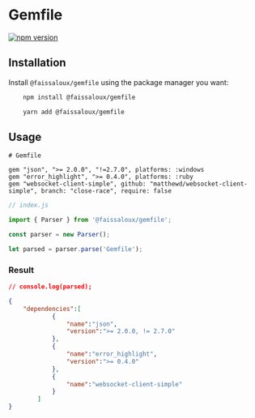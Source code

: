 # Gemfile

[![npm version](https://badge.fury.io/js/@faissaloux%2Fgemfile.svg)](https://badge.fury.io/js/@faissaloux%2Fgemfile)

## Installation
Install `@faissaloux/gemfile` using the package manager you want:

```bash
    npm install @faissaloux/gemfile
```
```bash
    yarn add @faissaloux/gemfile
```

## Usage

```Gemfile
# Gemfile

gem "json", ">= 2.0.0", "!=2.7.0", platforms: :windows
gem "error_highlight", ">= 0.4.0", platforms: :ruby
gem "websocket-client-simple", github: "matthewd/websocket-client-simple", branch: "close-race", require: false
```

```js
// index.js

import { Parser } from '@faissaloux/gemfile';

const parser = new Parser();

let parsed = parser.parse('Gemfile');
```

### Result

```json
// console.log(parsed);

{
    "dependencies":[
            {
                "name":"json",
                "version":">= 2.0.0, != 2.7.0"
            },
            {
                "name":"error_highlight",
                "version":">= 0.4.0"
            },
            {
                "name":"websocket-client-simple"
            }
        ]
}
```

